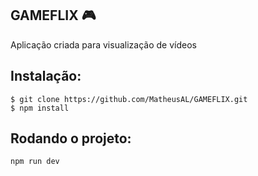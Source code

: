 
## GAMEFLIX :video_game:

Aplicação criada para visualização de vídeos


## Instalação:

    $ git clone https://github.com/MatheusAL/GAMEFLIX.git
    $ npm install 

## Rodando o projeto:

`npm run dev`  


